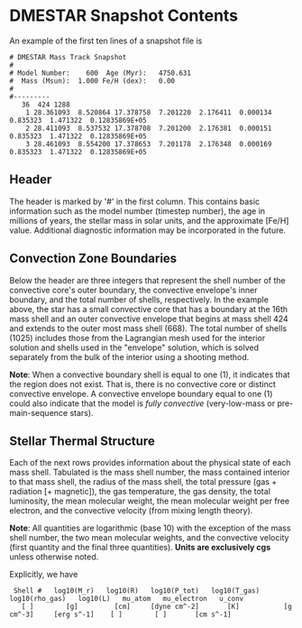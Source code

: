 # DMESTAR Snapshot Contents

An example of the first ten lines of a snapshot file is

```
# DMESTAR Mass Track Snapshot
#
# Model Number:    600  Age (Myr):   4750.631
#  Mass (Msun):  1.000 Fe/H (dex):   0.00
#
#---------
   36  424 1288
    1 28.361093  8.520864 17.378758  7.201220  2.176411  0.000134  0.835323  1.471322  0.12835869E+05
    2 28.411093  8.537532 17.378708  7.201200  2.176381  0.000151  0.835323  1.471322  0.12835869E+05
    3 28.461093  8.554200 17.378653  7.201178  2.176348  0.000169  0.835323  1.471322  0.12835869E+05
```

## Header

The header is marked by '#' in the first column. This contains basic information such as the model number (timestep number), the age in millions of years, the stellar mass in solar units, and the approximate [Fe/H] value. Additional diagnostic information may be incorporated in the future.

## Convection Zone Boundaries

Below the header are three integers that represent the shell number of the convective core's outer boundary, the convective envelope's inner boundary, and the total number of shells, respectively. In the example above, the star has a small convective core that has a boundary at the 16th mass shell and an outer convective envelope that begins at mass shell 424 and extends to the outer most mass shell (668). The total number of shells (1025) includes those from the Lagrangian mesh used for the interior solution and shells used in the "envelope" solution, which is solved separately from the bulk of the interior using a shooting method.

__Note__: When a convective boundary shell is equal to one (1), it indicates that the region does not exist. That is, there is no convective core or distinct convective envelope. A convective envelope boundary equal to one (1) could also indicate that the model is _fully convective_ (very-low-mass or pre-main-sequence stars).

## Stellar Thermal Structure

Each of the next rows provides information about the physical state of each mass shell. Tabulated is the mass shell number, the mass contained interior to that mass shell, the radius of the mass shell, the total pressure (gas + radiation [+ magnetic]), the gas temperature, the gas density, the total luminosity, the mean molecular weight, the mean molecular weight per free electron, and the convective velocity (from mixing length theory).

__Note__: All quantities are logarithmic (base 10) with the exception of the mass shell number, the two mean molecular weights, and the convective velocity (first quantity and the final three quantities). __Units are exclusively cgs__ unless otherwise noted.

Explicitly, we have

```
 Shell #   log10(M_r)   log10(R)   log10(P_tot)   log10(T_gas)    log10(rho_gas)   log10(L)   mu_atom   mu_electron   u_conv
   [ ]        [g]         [cm]     [dyne cm^-2]       [K]           [g cm^-3]     [erg s^-1]    [ ]        [ ]       [cm s^-1]
```
